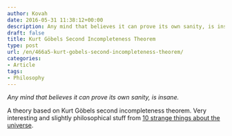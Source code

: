 ```yaml
---
author: Kovah
date: 2016-05-31 11:38:12+00:00
description: Any mind that believes it can prove its own sanity, is insane.
draft: false
title: Kurt Göbels Second Incompleteness Theorem
type: post
url: /en/466a5-kurt-gobels-second-incompleteness-theorem/
categories:
- Article
tags:
- Philosophy
---
```


_Any mind that believes it can prove its own sanity, is insane._  

A theory based on Kurt Göbels second incompleteness theorem. Very interesting and slightly philosophical stuff from [10 strange things about the universe](http://listverse.com/2010/11/04/10-strange-things-about-the-universe/).
